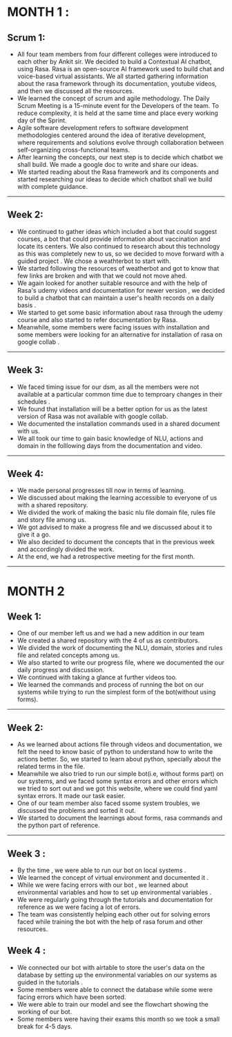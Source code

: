    # MONTH 1 :
   
   ## Scrum 1:
   
  - All four team members from four different colleges were introduced to each other by Ankit sir. We decided to build a Contextual AI chatbot, using Rasa. Rasa is an open-source AI framework used to build chat and voice-based virtual assistants.
We all started gathering information about the rasa framework through its documentation, youtube videos, and then we discussed all the resources.
- We learned the concept of scrum and agile methodology. The Daily Scrum Meeting is a 15-minute event for the Developers of the team. To reduce complexity, it is held at the same time and place every working day of the Sprint.
- Agile software development refers to software development methodologies centered around the idea of iterative development, where requirements and solutions evolve through collaboration between self-organizing cross-functional teams.
- After learning the concepts, our next step is to decide which chatbot we shall build. We made a google doc to write and share our ideas. 
- We started reading about the Rasa framework and its components and started researching our ideas to decide which chatbot shall we build with complete guidance.
 
-------------------------------------------------------------------------------------------------------------------------------------------------------------------------

   ## Week  2:
   - We continued to gather ideas which included a bot that could suggest courses, a bot that could provide information about vaccination and locate its centers. We also continued to research  about  this technology as this was completely new to us, so we decided to move forward with a guided project . We chose a weathterbot to start with.
   -  We started following  the resources of weatherbot  and got to know that few links are broken and with that we could not move ahed.
   -  We again looked for another suitable resource and with the help of Rasa's udemy videos and documentation for newer version , we decided to build a chatbot that can maintain a user's health records on a daily basis .
   -  We started to get some basic information about rasa through the udemy course and also started to refer documentation by Rasa.
   -  Meanwhile, some members were facing issues with installation and some members were looking for an alternative for installation of rasa on google collab .


------------------------------------------------

## Week 3:

- We faced timing issue for our dsm, as all the members were not available at a particular common time due to temproary changes in their schedules .
- We found that installation will be a better option for us as the latest version of Rasa was not available with google collab. 
- We documented the installation commands used in a shared document with us.
- We all took our time to gain basic knowledge of NLU, actions and domain in the folllowing days from the documentation and video.



-----------------------------

## Week 4:
- We made personal progresses till now in terms of learning.
- We discussed about making the learning accessible to everyone of us with a shared repository.
- We divided the work of making the basic nlu file domain file, rules file and story file among us.
- We got advised to make a progress file and we discussed about it to give it a go.
- We also decided to document the concepts that in the previous week and accordingly divided the work.
- At the end, we had a retrospective meeting for the first month.

----------------------------------

# MONTH 2

## Week 1: 

- One of our member left us and we had a new addition in our team
- We created a shared repository with the 4 of us as contributors.
- We divided the work of documenting the NLU, domain, stories and rules file and related concepts among us.
- We also started to write our progress file, where we documented the our daily progress and discussion. 
- We continued with taking a glance at further videos too.
- We learned the commands and process of running the bot on our systems while trying to run the simplest form of the bot(without using forms).

---------------------------------------------------

## Week 2:  

- As we learned about actions file through videos and documentation, we felt the need to know basic of python to understand 
how to write the actions better. So, we started to learn about python, specially about the related terms in the file.
- Meanwhile we also tried to run our simple bot(i.e, without forms part) on our systems, and we faced some 
syntax errors and other errors which we tried to sort out and we got this website, where we could find yaml syntax errors. It made our task easier.
- One of our team member also faced ssome system troubles, we discussed the problems and sorted it out.
- We started to document the learnings about forms, rasa commands and the python part of reference.

--------------------------------------

## Week 3 :

- By the time , we were able to run our bot on local systems .
- We learned the concept of virtual environment and documented it .
- While we were facing errors with our bot , we learned about environmental variables  and how to set up environmental variables .
- We were regularly going through the tutorials and documentation for reference as we were facing a lot of errors.
- The team was consistently helping each other out for solving errors faced while training the bot with the help of rasa forum and other resources.

## Week 4 :

-  We connected our bot with airtable to store the user's data on the database by setting up the environmental variables on our systems as guided in the tutorials .
-  Some members were able to connect the database while some were facing errors which have been sorted.
-  We were able to train our model and see the flowchart showing the working of our bot.
-  Some members were having their exams this month so we took a small break for 4-5 days.


